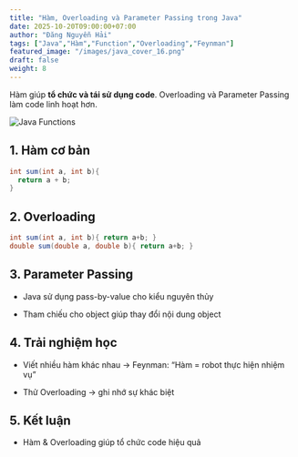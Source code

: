 ```yaml
---
title: "Hàm, Overloading và Parameter Passing trong Java"
date: 2025-10-20T09:00:00+07:00
author: "Đăng Nguyễn Hải"
tags: ["Java","Hàm","Function","Overloading","Feynman"]
featured_image: "/images/java_cover_16.png"
draft: false
weight: 8
---
```


Hàm giúp **tổ chức và tái sử dụng code**. Overloading và Parameter Passing làm code linh hoạt hơn. <!--more--> 

![Java Functions](/images/java_functions.png)

## 1. Hàm cơ bản

```java
int sum(int a, int b){
  return a + b;
}
```

## 2. Overloading

```java
int sum(int a, int b){ return a+b; }
double sum(double a, double b){ return a+b; }
```

## 3. Parameter Passing

- Java sử dụng pass-by-value cho kiểu nguyên thủy

- Tham chiếu cho object giúp thay đổi nội dung object

## 4. Trải nghiệm học

- Viết nhiều hàm khác nhau → Feynman: “Hàm = robot thực hiện nhiệm vụ”

- Thử Overloading → ghi nhớ sự khác biệt

## 5. Kết luận

- Hàm & Overloading giúp tổ chức code hiệu quả